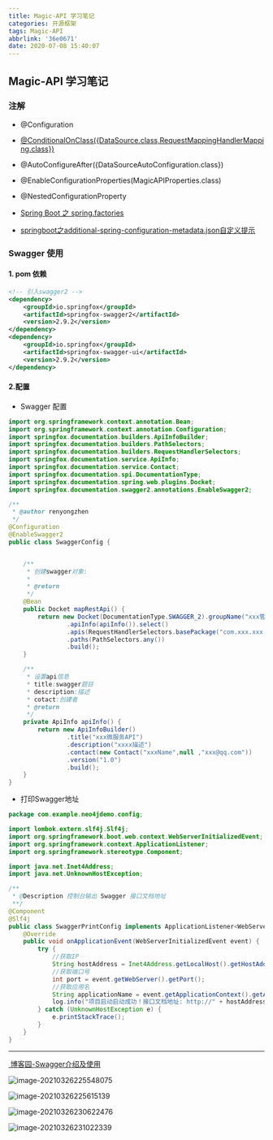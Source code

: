 ```yaml
---
title: Magic-API 学习笔记
categories: 开源框架
tags: Magic-API
abbrlink: '36e0671'
date: 2020-07-08 15:40:07
---
```

## Magic-API 学习笔记

### 注解

- @Configuration
- [@ConditionalOnClass({DataSource.class,RequestMappingHandlerMapping.class})](https://blog.csdn.net/lbh199466/article/details/88303897)
- @AutoConfigureAfter({DataSourceAutoConfiguration.class})
- @EnableConfigurationProperties(MagicAPIProperties.class)
- @NestedConfigurationProperty
- [Spring Boot 之 spring.factories](https://www.cnblogs.com/huanghzm/p/12217630.html)

- [springboot之additional-spring-configuration-metadata.json自定义提示](https://blog.csdn.net/weixin_43367055/article/details/100174407)





### Swagger 使用

#### 1. pom 依赖

```xml
<!-- 引入swagger2 -->
<dependency>
    <groupId>io.springfox</groupId>
    <artifactId>springfox-swagger2</artifactId>
    <version>2.9.2</version>
</dependency>
<dependency>
    <groupId>io.springfox</groupId>
    <artifactId>springfox-swagger-ui</artifactId>
    <version>2.9.2</version>
</dependency>
```

#### 2.配置


- Swagger 配置

```java
import org.springframework.context.annotation.Bean;
import org.springframework.context.annotation.Configuration;
import springfox.documentation.builders.ApiInfoBuilder;
import springfox.documentation.builders.PathSelectors;
import springfox.documentation.builders.RequestHandlerSelectors;
import springfox.documentation.service.ApiInfo;
import springfox.documentation.service.Contact;
import springfox.documentation.spi.DocumentationType;
import springfox.documentation.spring.web.plugins.Docket;
import springfox.documentation.swagger2.annotations.EnableSwagger2;

/**
 * @author renyongzhen
 */
@Configuration
@EnableSwagger2
public class SwaggerConfig {


    /**
     * 创建swagger对象:
     *
     * @return
     */
    @Bean
    public Docket mapRestApi() {
        return new Docket(DocumentationType.SWAGGER_2).groupName("xxx管理系统API")
                .apiInfo(apiInfo()).select()
                .apis(RequestHandlerSelectors.basePackage("com.xxx.xxx.controller"))
                .paths(PathSelectors.any())
                .build();
    }

    /**
     * 设置api信息
     * title:swagger题目
     * description:描述
     * cotact:创建者
     * @return
     */
    private ApiInfo apiInfo() {
        return new ApiInfoBuilder()
                .title("xxx微服务API")
                .description("xxxx描述")
                .contact(new Contact("xxxName",null ,"xxx@qq.com"))
                .version("1.0")
                .build();
    }
}
```

- 打印Swagger地址

```java
package com.example.neo4jdemo.config;

import lombok.extern.slf4j.Slf4j;
import org.springframework.boot.web.context.WebServerInitializedEvent;
import org.springframework.context.ApplicationListener;
import org.springframework.stereotype.Component;

import java.net.Inet4Address;
import java.net.UnknownHostException;

/**
 * @Description 控制台输出 Swagger 接口文档地址
 **/
@Component
@Slf4j
public class SwaggerPrintConfig implements ApplicationListener<WebServerInitializedEvent> {
    @Override
    public void onApplicationEvent(WebServerInitializedEvent event) {
        try {
            //获取IP
            String hostAddress = Inet4Address.getLocalHost().getHostAddress();
            //获取端口号
            int port = event.getWebServer().getPort();
            //获取应用名
            String applicationName = event.getApplicationContext().getApplicationName();
            log.info("项目启动启动成功！接口文档地址: http://" + hostAddress + ":" + event.getWebServer().getPort() + applicationName + "/swagger-ui.html");
        } catch (UnknownHostException e) {
            e.printStackTrace();
        }
    }
}

```






---

[ 博客园-Swagger介绍及使用](https://www.jianshu.com/p/349e130e40d5)

![image-20210326225548075](https://gitee.com/KawYang/image/raw/master/img/image-20210326225548075.png)

![image-20210326225615139](https://gitee.com/KawYang/image/raw/master/img/image-20210326225615139.png)

<img src="https://gitee.com/KawYang/image/raw/master/img/image-20210326230622476.png" alt="image-20210326230622476" style= />

![image-20210326231022339](https://gitee.com/KawYang/image/raw/master/img/image-20210326231022339.png)

